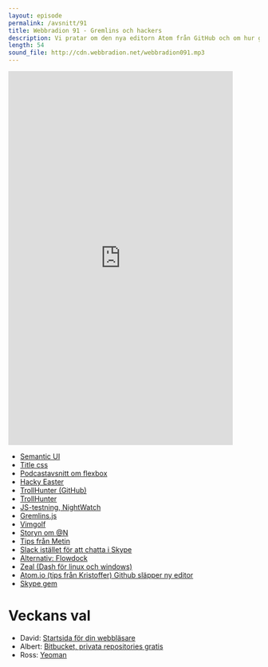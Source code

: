 ```yaml
---
layout: episode
permalink: /avsnitt/91
title: Webbradion 91 - Gremlins och hackers
description: Vi pratar om den nya editorn Atom från GitHub och om hur gremlins kan hjälpa till med testning.
length: 54
sound_file: http://cdn.webbradion.net/webbradion091.mp3
---
```


<iframe src="https://docs.google.com/forms/d/16544iHmUaLPPKbsNc2uoPmXCo9NITKSnStyRkO-rkcc/viewform?embedded=true" width="450" height="750" frameborder="0" marginheight="0" marginwidth="0">Läser in...</iframe>

* [Semantic UI](http://semantic-ui.com/)
* [Title css](http://www.sitepoint.com/title-css-simple-approach-css-class-naming/)
* [Podcastavsnitt om flexbox](http://5by5.tv/webahead/63)
* [Hacky Easter](http://hackyeaster.hacking-lab.com/hackyeaster/index.html)
* [TrollHunter (GitHub)](https://github.com/CrazyDave1/Troll-Hunter)
* [TrollHunter](http://davidahlander.se/temp/game/)
* [JS-testning, NightWatch](http://nightwatchjs.org/)
* [Gremlins.js](https://github.com/marmelab/gremlins.js)
* [Vimgolf](http://vimgolf.com/)
* [Storyn om @N](https://medium.com/p/24eb09e026dd)
* [Tips från Metin](http://shoptalkshow.com/episodes/special-one-one-hacker/)
* [Slack istället för att chatta i Skype](https://slack.com/r/02677u8d-026rj8mk)
* [Alternativ: Flowdock](https://www.flowdock.com/)
* [Zeal (Dash för linux och windows)](http://zealdocs.org/)
* [Atom.io (tips från Kristoffer) Github släpper ny editor](http://atom.io/)
* [Skype gem](https://github.com/shokai/skype-ruby)

# Veckans val
* David: [Startsida för din webbläsare](http://braydie.github.io/PragProgTips/)
* Albert: [Bitbucket, privata repositories gratis](https://bitbucket.org/)
* Ross: [Yeoman](http://yeoman.io/)


